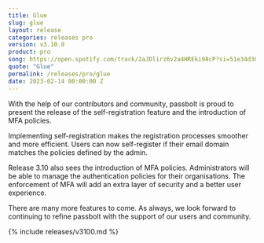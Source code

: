 ```yaml
---
title: Glue
slug: glue
layout: release
categories: releases pro
version: v3.10.0
product: pro
song: https://open.spotify.com/track/2aJDlirz6v2a4HREki98cP?si=51e34d30904b4459
quote: "Glue"
permalink: /releases/pro/glue
date: 2023-02-14 00:00:00 Z
---
```

With the help of our contributors and community, passbolt is proud to present the release of the self-registration feature and the introduction of MFA policies.

Implementing self-registration makes the registration processes smoother and more efficient. Users can now self-register if their email domain matches the policies defined by the admin.

Release 3.10 also sees the introduction of MFA policies. Administrators will be able to manage the authentication policies for their organisations. The enforcement of MFA will add an extra layer of security and a better user experience.

There are many more features to come. As always, we look forward to continuing to refine passbolt with the support of our users and community.

{% include releases/v3100.md %}
